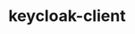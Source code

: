 # keycloak-client

[//]: Links

[keycloak-spring-boot]: https://developers.redhat.com/articles/2023/07/24/how-integrate-spring-boot-3-spring-security-and-keycloak
[webclient-example]: https://github.com/justin-tay/keycloak-spring-boot-example/blob/main/src/main/java/com/example/app/web/server/config/WebClientConfiguration.java